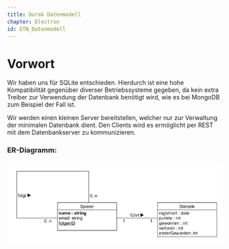 ```yaml
---
title: Durak Datenmodell
chapter: Electron
id: ETN_Datenmodell
---
```


# Vorwort

Wir haben uns für SQLite entschieden. Hierdurch ist eine hohe Kompatibilität gegenüber diverser Betriebssysteme gegeben, da kein extra Treiber zur Verwendung der Datenbank benötigt wird, wie es bei MongoDB zum Beispiel der Fall ist.

Wir werden einen kleinen Server bereitstellen, welcher nur zur Verwaltung der minimalen Datenbank dient. Den Clients wird es ermöglicht per REST mit dem Datenbankserver zu kommunizieren.

### ER-Diagramm:

![picture](./img/Datenbank_ER.png)
